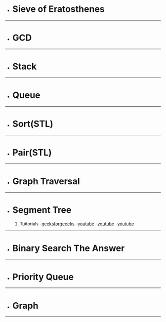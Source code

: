 - # Sieve of Eratosthenes
---
- # GCD
---
- # Stack
---
- # Queue
---
- # Sort(STL)
---
- # Pair(STL)
---
- # Graph Traversal
---
- # Segment Tree
  1. Tuitorials
    -[geeksforgeeeks](https://www.geeksforgeeks.org/segment-tree-set-1-sum-of-given-range/)
    -[youtube](https://www.youtube.com/watch?v=CN0N1ddJ9hA)
    -[youtube](https://www.youtube.com/watch?v=BuoG-1KC4qs)
    -[youtube](https://www.youtube.com/watch?v=ZBHKZF5w4YU)
---
- # Binary Search The Answer
---
- # Priority Queue
---
- # Graph
---
